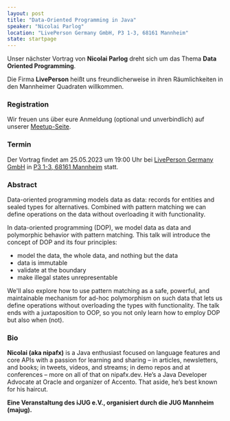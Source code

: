 ```yaml
---
layout: post
title: "Data-Oriented Programming in Java"
speaker: "Nicolai Parlog"
location: "LivePerson Germany GmbH, P3 1-3, 68161 Mannheim"
state: startpage
---
```


Unser nächster Vortrag von **Nicolai Parlog** dreht sich um das Thema **Data Oriented Programming**. 

Die Firma **LivePerson** heißt uns freundlicherweise in ihren Räumlichkeiten in den Mannheimer Quadraten willkommen.

### Registration

Wir freuen uns über eure Anmeldung (optional und unverbindlich) auf unserer [Meetup-Seite](https://www.meetup.com/mannheim-java-usergroup/events/292700195/).

### Termin

Der Vortrag findet am 25.05.2023 um 19:00 Uhr bei [LivePerson Germany GmbH](https://www.liveperson.com/) in [P3 1-3, 68161 Mannheim](https://www.google.de/maps/place/BridgingIT+GmbH/@49.48412,8.4703408,17z/data=!3m1!4b1!4m6!3m5!1s0x4797cc21bf0b399b:0x55af1f1e67367aca!8m2!3d49.48412!4d8.47207!16s%2Fg%2F1tfjpngm) statt.


### Abstract

Data-oriented programming models data as data: records for entities and sealed types for alternatives. Combined with pattern matching we can define operations on the data without overloading it with functionality.

In data-oriented programming (DOP), we model data as data and polymorphic behavior with pattern matching. This talk will introduce the concept of DOP and its four principles:
- model the data, the whole data, and nothing but the data
- data is immutable
- validate at the boundary
- make illegal states unrepresentable

We'll also explore how to use pattern matching as a safe, powerful, and maintainable mechanism for ad-hoc polymorphism on such data that lets us define operations without overloading the types with functionality. The talk ends with a juxtaposition to OOP, so you not only learn how to employ DOP but also when (not).

### Bio
**Nicolai (aka nipafx)** is a Java enthusiast focused on language features and core APIs with a passion for learning and sharing – in articles, newsletters, and books; in tweets, videos, and streams; in demo repos and at conferences – more on all of that on nipafx.dev. He’s a Java Developer Advocate at Oracle and organizer of Accento. That aside, he’s best known for his haircut.


**Eine Veranstaltung des iJUG e.V., organisiert durch die JUG Mannheim (majug).**


